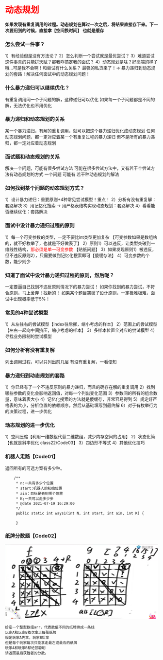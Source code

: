 # <font color="red">**动态规划**</font>
**如果发现有重复调用的过程。动态规划在算过一次之后，将结果直接存下来。下一次要用到的时候，直接拿【空间换时间】**
**也就是缓存**


### 怎么尝试一件事？
1）有经验但是没有方法论？
2）怎么判断一个尝试就是最优尝试？
3）难道尝试这件事真的只能拼天赋？那我咋搞定我的面试？
4）动态规划是啥？好高端的样子哦…可是我不会啊！和尝试有什么关系？
最强的私货来了！-> 暴力递归到动态规划的套路！解决任何面试中的动态规划问题！



### 什么暴力递归可以继续优化？
有重复调用同一个子问题的解，这种递归可以优化
如果每一个子问题都是不同的解，无法优化也不用优化



### 暴力递归和动态规划的关系
某一个暴力递归，有解的重复调用，就可以把这个暴力递归优化成动态规划
任何动态规划问题，都一定对应着某一个有重复过程的暴力递归
但不是所有的暴力递归，都一定对应着动态规划



### 面试题和动态规划的关系
解决一个问题，可能有很多尝试方法
可能在很多尝试方法中，又有若干个尝试方法有动态规划的方式
一个问题   可能有   若干种动态规划的解法



### 如何找到某个问题的动态规划方式？
1）设计暴力递归：重要原则+4种常见尝试模型！重点！
2）分析有没有重复解：套路解决
3）用记忆化搜索 -> 用严格表结构实现动态规划：套路解决
4）看看能否继续优化：套路解决



### 面试中设计暴力递归过程的原则
1）每一个可变参数的类型，一定不要比int类型更加复杂 【可变参数如果是数组啥的，就不好枚举了，也就是不好做表了】
2）原则1）可以违反，让类型突破到一维线性结构，<font color="red">那必须是单一可变参数</font>   【贴纸问题】
3）如果发现原则1）被违反，但不违反原则2），只需要做到记忆化搜索即可【傻缓存法】
4）可变参数的个数，能少则少



### 知道了面试中设计暴力递归过程的原则，然后呢？
一定要逼自己找到不违反原则情况下的暴力尝试！
如果你找到的暴力尝试，不符合原则，马上舍弃！找新的！
如果某个题目突破了设计原则，一定极难极难，面试中出现概率低于5%！



### 常见的4种尝试模型
1）从左往右的尝试模型【index往后挪，缩小考虑的样本】
2）范围上的尝试模型【左右一起向中间挤压，缩小考虑的样本】
3）多样本位置全对应的尝试模型
4）寻找业务限制的尝试模型



### 如何分析有没有重复解
列出调用过程，可以只列出前几层
有没有重复解，一看便知



### 暴力递归到动态规划的套路
1）你已经有了一个不违反原则的暴力递归，而且的确存在解的重复调用
2）找到哪些参数的变化会影响返回值，对每一个列出变化范围
3）参数间的所有的组合数量，意味着表大小
4）记忆化搜索的方法就是傻缓存，非常容易得到
5）规定好严格表的大小，分析位置的依赖顺序，然后从基础填写到最终解
6）对于有枚举行为的决策过程，进一步优化



### 动态规划的进一步优化
1）空间压缩【利用一维数组代替二维数组，减少内存空间的占用】
2）状态化简【也就是斜率优化 class22/Code03】
3）四边形不等式
4）其他优化技巧





### 机器人走路【Code01】
返回所有的可选方案有多少种。
```text
    /**
	 * n:一共有多少个位置
	 * start:机器人的初始位置
	 * aim：目标是去到哪个位置
	 * K;一共可以走多少步
	 * @date 2021-07-19 16:29:00
	 */
	 public static int ways1(int N, int start, int aim, int K) {
		
	 }
```

### 纸牌分数题【Code02】
![图解方法三](img_Code02.png)
```text
给定一个整型数组arr，代表数值不同的纸牌排成一条线
玩家A和玩家B依次拿走每张纸牌
规定玩家A先拿，玩家B后拿
但是每个玩家每次只能拿走最左或最右的纸牌
玩家A和玩家B都绝顶聪明
请返回最后获胜者的分数。 
```

